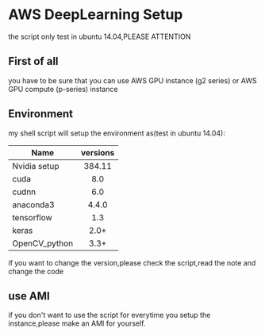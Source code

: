 # AWS DeepLearning Setup

the script only test in ubuntu 14.04,PLEASE ATTENTION

## First of all
you have to be sure that you can use AWS GPU instance (g2 series) or AWS GPU compute (p-series) instance

## Environment
my shell script will setup the environment as(test in ubuntu 14.04):

Name|versions
-|:-:|
Nvidia setup|384.11
cuda|8.0
cudnn|6.0
anaconda3|4.4.0
tensorflow|1.3
keras|2.0+
OpenCV_python|3.3+

if you want to change the version,please check the script,read the note and change the code

## use AMI
if you don't want to use the script for everytime you setup the instance,please make an AMI for yourself. 
